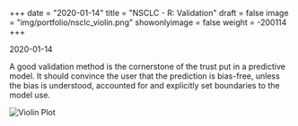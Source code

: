 +++
date = "2020-01-14"
title = "NSCLC - R: Validation"
draft = false
image = "img/portfolio/nsclc_violin.png"
showonlyimage = false
weight = -200114
+++

2020-01-14
<!--more-->

A good validation method is the cornerstone of the trust put
in a predictive model. It should convince the user that the
prediction is bias-free, unless the bias is understood,
accounted for and explicitly set boundaries to the model use.

![Violin Plot](../../img/portfolio/nsclc_violin.png)

[modeline]: # ( vim: set foldlevel=0 spell spelllang=en_gb: )
